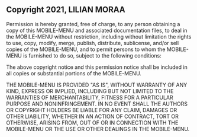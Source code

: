## Copyright 2021, LILIAN MORAA

Permission is hereby granted, free of charge, to any person obtaining a copy of this MOBILE-MENU and associated documentation files, to deal in the MOBILE-MENU without restriction, including without limitation the rights to use, copy, modify, merge, publish, distribute, sublicense, and/or sell copies of the MOBILE-MENU, and to permit persons to whom the MOBILE-MENU is furnished to do so, subject to the following conditions:

The above copyright notice and this permission notice shall be included in all copies or substantial portions of the MOBILE-MENU.

THE MOBILE-MENU IS PROVIDED "AS IS", WITHOUT WARRANTY OF ANY KIND, EXPRESS OR IMPLIED, INCLUDING BUT NOT LIMITED TO THE WARRANTIES OF MERCHANTABILITY, FITNESS FOR A PARTICULAR PURPOSE AND NONINFRINGEMENT. IN NO EVENT SHALL THE AUTHORS OR COPYRIGHT HOLDERS BE LIABLE FOR ANY CLAIM, DAMAGES OR OTHER LIABILITY, WHETHER IN AN ACTION OF CONTRACT, TORT OR OTHERWISE, ARISING FROM, OUT OF OR IN CONNECTION WITH THE MOBILE-MENU OR THE USE OR OTHER DEALINGS IN THE MOBILE-MENU.
